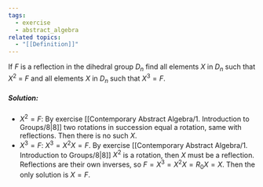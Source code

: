 ```yaml
---
tags:
  - exercise
  - abstract_algebra
related topics:
  - "[[Definition]]"
---
```

If $F$ is a reflection in the dihedral group $D_n$ find all elements $X$ in $D_n$ such that $X^2$ = $F$ and all elements $X$ in $D_n$ such that $X^3 = F$.
##### Solution:
- $X^2 = F$:
	By exercise [[Contemporary Abstract Algebra/1. Introduction to Groups/8|8]] two rotations in succession equal a rotation, same with reflections. Then there is no such $X$.
- $X^3 = F$:
	$X^3=X^2 X=F$. By exercise [[Contemporary Abstract Algebra/1. Introduction to Groups/8|8]] $X^2$ is a rotation, then $X$ must be a reflection. Reflections are their own inverses, so $F=X^3=X^2 X= R_0 X = X$.
Then the only solution is $X=F$.